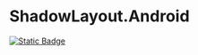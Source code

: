 # ShadowLayout.Android

[![Static Badge](https://img.shields.io/badge/NuGet-v1.0.0-blue)](https://www.nuget.org/packages/ShadowLayout.Android/)
